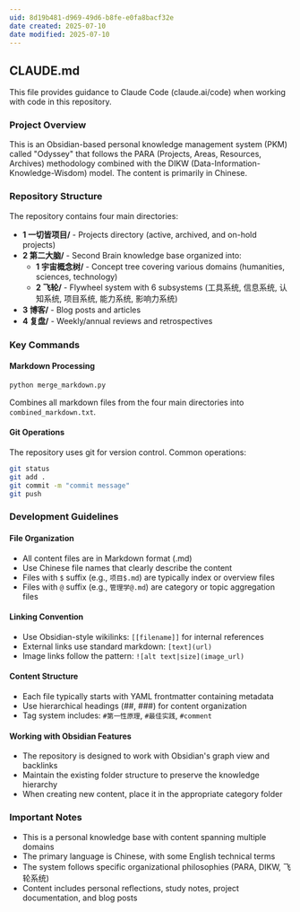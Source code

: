 ```yaml
---
uid: 8d19b481-d969-49d6-b8fe-e0fa8bacf32e
date created: 2025-07-10
date modified: 2025-07-10
---
```


## CLAUDE.md

This file provides guidance to Claude Code (claude.ai/code) when working with code in this repository.

### Project Overview

This is an Obsidian-based personal knowledge management system (PKM) called "Odyssey" that follows the PARA (Projects, Areas, Resources, Archives) methodology combined with the DIKW (Data-Information-Knowledge-Wisdom) model. The content is primarily in Chinese.

### Repository Structure

The repository contains four main directories:

- **1 一切皆项目/** - Projects directory (active, archived, and on-hold projects)
- **2 第二大脑/** - Second Brain knowledge base organized into:
  - **1 宇宙概念树/** - Concept tree covering various domains (humanities, sciences, technology)
  - **2 飞轮/** - Flywheel system with 6 subsystems (工具系统, 信息系统, 认知系统, 项目系统, 能力系统, 影响力系统)
- **3 博客/** - Blog posts and articles
- **4 复盘/** - Weekly/annual reviews and retrospectives

### Key Commands

#### Markdown Processing
```bash
python merge_markdown.py
```

Combines all markdown files from the four main directories into `combined_markdown.txt`.

#### Git Operations

The repository uses git for version control. Common operations:

```bash
git status
git add .
git commit -m "commit message"
git push
```

### Development Guidelines

#### File Organization
- All content files are in Markdown format (.md)
- Use Chinese file names that clearly describe the content
- Files with `$` suffix (e.g., `项目$.md`) are typically index or overview files
- Files with `@` suffix (e.g., `管理学@.md`) are category or topic aggregation files

#### Linking Convention
- Use Obsidian-style wikilinks: `[[filename]]` for internal references
- External links use standard markdown: `[text](url)`
- Image links follow the pattern: `![alt text|size](image_url)`

#### Content Structure
- Each file typically starts with YAML frontmatter containing metadata
- Use hierarchical headings (##, ###) for content organization
- Tag system includes: `#第一性原理`, `#最佳实践`, `#comment`

#### Working with Obsidian Features
- The repository is designed to work with Obsidian's graph view and backlinks
- Maintain the existing folder structure to preserve the knowledge hierarchy
- When creating new content, place it in the appropriate category folder

### Important Notes

- This is a personal knowledge base with content spanning multiple domains
- The primary language is Chinese, with some English technical terms
- The system follows specific organizational philosophies (PARA, DIKW, 飞轮系统)
- Content includes personal reflections, study notes, project documentation, and blog posts
